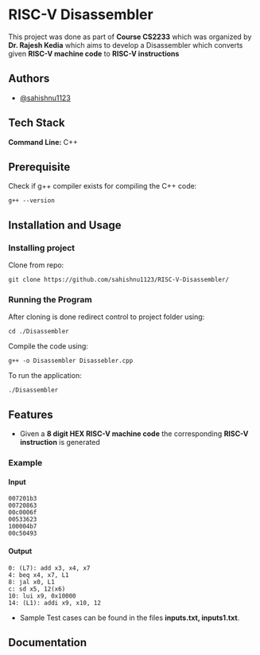 # RISC-V Disassembler

This project was done as part of **Course CS2233** which was organized by **Dr. Rajesh Kedia** which aims to develop a Disassembler which converts given **RISC-V machine code** to **RISC-V instructions**


## Authors

- [@sahishnu1123](https://www.github.com/sahishnu1123)


## Tech Stack

**Command Line:** C++



## Prerequisite
Check if g++ compiler exists for compiling the C++ code:

    g++ --version

## Installation and Usage 

### Installing project

Clone from repo:

    git clone https://github.com/sahishnu1123/RISC-V-Disassembler/

### Running the Program

After cloning is done redirect control to project folder using:

    cd ./Disassembler

Compile the code using:

    g++ -o Disassembler Disassebler.cpp

To run the application:

    ./Disassembler

## Features

- Given a **8 digit HEX RISC-V machine code** the corresponding **RISC-V instruction** is generated 

### Example 
#### Input 
    007201b3
    00720863
    00c0006f
    00533623 
    100004b7 
    00c50493

#### Output
    0: (L7): add x3, x4, x7 
    4: beq x4, x7, L1
    8: jal x0, L1
    c: sd x5, 12(x6)
    10: lui x9, 0x10000
    14: (L1): addi x9, x10, 12

- Sample Test cases can be found in the files **inputs.txt, inputs1.txt**.

## Documentation
